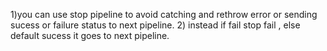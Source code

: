 1)you can use stop pipeline to avoid catching and rethrow error or sending sucess or failure status to next pipeline.
2) instead if fail stop fail , else default sucess it goes to next pipeline.
